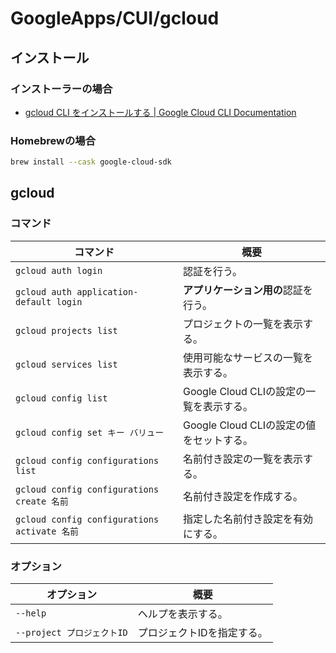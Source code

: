 # GoogleApps/CUI/gcloud

## インストール

### インストーラーの場合

- [gcloud CLI をインストールする  |  Google Cloud CLI Documentation](https://cloud.google.com/sdk/docs/install?hl=ja)

### Homebrewの場合

```bash
brew install --cask google-cloud-sdk
```

## gcloud

### コマンド

| コマンド                                     | 概要                                     |
| -------------------------------------------- | ---------------------------------------- |
| `gcloud auth login`                          | 認証を行う。                             |
| `gcloud auth application-default login`      | **アプリケーション用の**認証を行う。     |
| `gcloud projects list`                       | プロジェクトの一覧を表示する。           |
| `gcloud services list`                       | 使用可能なサービスの一覧を表示する。     |
| `gcloud config list`                         | Google Cloud CLIの設定の一覧を表示する。 |
| `gcloud config set キー バリュー`            | Google Cloud CLIの設定の値をセットする。 |
| `gcloud config configurations list`          | 名前付き設定の一覧を表示する。           |
| `gcloud config configurations create 名前`   | 名前付き設定を作成する。                 |
| `gcloud config configurations activate 名前` | 指定した名前付き設定を有効にする。       |

### オプション

| オプション                 | 概要                       |
| -------------------------- | -------------------------- |
| `--help`                   | ヘルプを表示する。         |
| `--project プロジェクトID` | プロジェクトIDを指定する。 |
